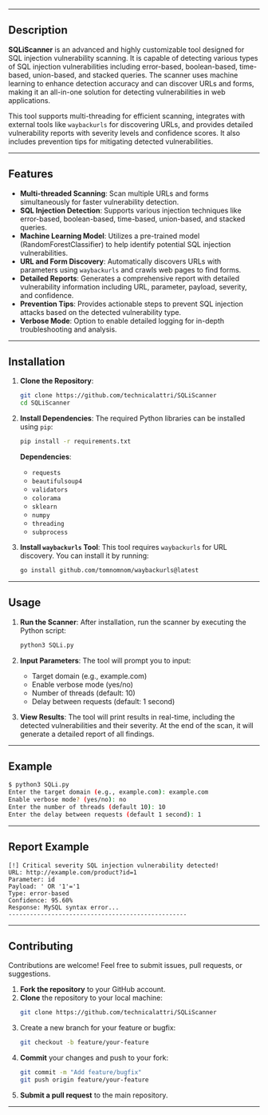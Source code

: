 
---

## Description

**SQLiScanner** is an advanced and highly customizable tool designed for SQL injection vulnerability scanning. It is capable of detecting various types of SQL injection vulnerabilities including error-based, boolean-based, time-based, union-based, and stacked queries. The scanner uses machine learning to enhance detection accuracy and can discover URLs and forms, making it an all-in-one solution for detecting vulnerabilities in web applications.

This tool supports multi-threading for efficient scanning, integrates with external tools like `waybackurls` for discovering URLs, and provides detailed vulnerability reports with severity levels and confidence scores. It also includes prevention tips for mitigating detected vulnerabilities.

---

## Features

- **Multi-threaded Scanning**: Scan multiple URLs and forms simultaneously for faster vulnerability detection.
- **SQL Injection Detection**: Supports various injection techniques like error-based, boolean-based, time-based, union-based, and stacked queries.
- **Machine Learning Model**: Utilizes a pre-trained model (RandomForestClassifier) to help identify potential SQL injection vulnerabilities.
- **URL and Form Discovery**: Automatically discovers URLs with parameters using `waybackurls` and crawls web pages to find forms.
- **Detailed Reports**: Generates a comprehensive report with detailed vulnerability information including URL, parameter, payload, severity, and confidence.
- **Prevention Tips**: Provides actionable steps to prevent SQL injection attacks based on the detected vulnerability type.
- **Verbose Mode**: Option to enable detailed logging for in-depth troubleshooting and analysis.

---

## Installation

1. **Clone the Repository**:
   ```bash
   git clone https://github.com/technicalattri/SQLiScanner
   cd SQLiScanner
   ```

2. **Install Dependencies**:
   The required Python libraries can be installed using `pip`:
   ```bash
   pip install -r requirements.txt
   ```

   **Dependencies**:
   - `requests`
   - `beautifulsoup4`
   - `validators`
   - `colorama`
   - `sklearn`
   - `numpy`
   - `threading`
   - `subprocess`

3. **Install `waybackurls` Tool**:
   This tool requires `waybackurls` for URL discovery. You can install it by running:
   ```bash
   go install github.com/tomnomnom/waybackurls@latest
   ```

---

## Usage

1. **Run the Scanner**:
   After installation, run the scanner by executing the Python script:
   ```bash
   python3 SQLi.py
   ```

2. **Input Parameters**:
   The tool will prompt you to input:
   - Target domain (e.g., example.com)
   - Enable verbose mode (yes/no)
   - Number of threads (default: 10)
   - Delay between requests (default: 1 second)

3. **View Results**:
   The tool will print results in real-time, including the detected vulnerabilities and their severity. At the end of the scan, it will generate a detailed report of all findings.

---

## Example

```bash
$ python3 SQLi.py
Enter the target domain (e.g., example.com): example.com
Enable verbose mode? (yes/no): no
Enter the number of threads (default 10): 10
Enter the delay between requests (default 1 second): 1
```

---

## Report Example

```
[!] Critical severity SQL injection vulnerability detected!
URL: http://example.com/product?id=1
Parameter: id
Payload: ' OR '1'='1
Type: error-based
Confidence: 95.60%
Response: MySQL syntax error...
--------------------------------------------------
```

---

## Contributing

Contributions are welcome! Feel free to submit issues, pull requests, or suggestions.

1. **Fork the repository** to your GitHub account.
2. **Clone** the repository to your local machine:
   ```bash
   git clone https://github.com/technicalattri/SQLiScanner
   ```
3. Create a new branch for your feature or bugfix:
   ```bash
   git checkout -b feature/your-feature
   ```
4. **Commit** your changes and push to your fork:
   ```bash
   git commit -m "Add feature/bugfix"
   git push origin feature/your-feature
   ```
5. **Submit a pull request** to the main repository.

---



